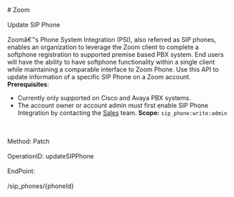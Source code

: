 <br>#     Zoom</br>
<br>Update SIP Phone</br>
<br>Zoomâ€™s Phone System Integration (PSI), also referred as SIP phones, enables an organization to leverage the Zoom client to complete a softphone registration to supported premise based PBX system. End users will have the ability to have softphone functionality within a single client while maintaining a comparable interface to Zoom Phone. Use this API to update information of a specific SIP Phone on a Zoom account.
**Prerequisites**:
* Currently only supported on Cisco and Avaya PBX systems. 
* The account owner or account admin must first enable SIP Phone Integration by contacting the [Sales](https://zoom.us/contactsales) team. **Scope:** `sip_phone:write:admin`
 </br>
<br>Method: Patch</br>
<br>OperationID: updateSIPPhone</br>
<br>EndPoint:</br>
<br>/sip_phones/{phoneId}</br>
